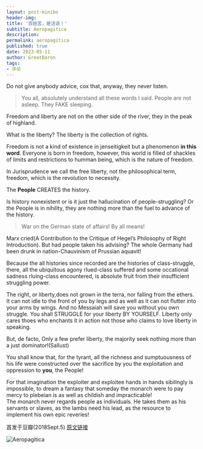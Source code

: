 ```yaml
---
layout: post-minibo
header-img: 
title: '百姓苦，是活该！'
subtitle: Aeropagitica
description:
permalink: aeropagitica
published: true
date: 2023-05-11
author: GreatBaron
tags:
- 评论
---
```


Do not give anybody advice, cox that, anyway, they never listen.

> You all, absolutely understand all these words I said. People are not asleep. They FAKE sleeping.

Freedom and liberty are not on the other side of the river, they in the peak of highland.

What is the liberty? The liberty is the collection of rights.

Freedom is not a kind of existence in jenseitigkeit but a phenomenon **in this word**. Everyone is born in freedom, however, this world is filled of shackles of limits and restrictions to humman being, which is the nature of freedom.

In Jurisprudence we call the free liberty, not the philosophical term, freedom, which is the revolution to necessity.

The **People** CREATES the history.

Is history nonexistent or is it just the hallucination of people-struggling? Or the People is in nihility, they are nothing more than the fuel to advance of the history.

> War on the German state of affairs! By all means!

Marx cried(A Contribution to the Critique of Hegel’s Philosophy of Right Introduction). But had people taken his advising? The whole Germany had been drunk in nation-Chauvinism of Prussian aquavit!

Because the all histories since recorded are the histories of class-struggle, there, all the ubiquitous agony rlued-class suffered and some occational sadness rluing-class encountered, is absolute fruit from their insufficient struggling power.

The right, or liberty,does not grown in the terra, nor falling from the ethers. It can not idle to the front of you by legs and as well as it can not flutter into your arms by wings. And no Messaiah will save you without you own struggle. You shall STRUGGLE for your liberty BY YOURSELF. Liberty only cares thoes who enchants it in action not those who claims to love liberty in speaking.

But, de facto, Only a few prefer liberty, the majority seek nothing more than a just dominator!(Sallust)

You shall know that, for the tyrant, all the richness and sumptuousness of his life were constructed over the sacrifice by you the exploitation and oppression to **you**, the People!

For that imagination the exploiter and exploitee hands in hands sibilingly is impossible, to dream a fantasy that someday the monarch were to pay mercy to plebeian is as well as childish and impracticable!  
The monarch never regards people as individuals. He takes them as his servants or slaves, as the lambs need his lead, as the resource to implement his own epic reveries!

首发于豆瓣(2018Sept.5) [原文链接](https://www.douban.com/note/689136614/)

![Aeropagitica](https://pic2.imgdb.cn/item/645db3610d2dde5777e6b49c.jpg)
